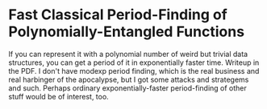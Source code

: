 Fast Classical Period-Finding of Polynomially-Entangled Functions
===

If you can represent it with a polynomial number of weird but trivial data structures, you can get a period of it in exponentially faster time. Writeup in the PDF. I don't have modexp period finding, which is the real business and real harbinger of the apocalypse, but I got some attacks and strategems and such. Perhaps ordinary exponentially-faster period-finding of other stuff would be of interest, too.
